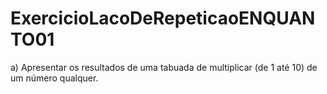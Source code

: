 # ExercicioLacoDeRepeticaoENQUANTO01
a)   Apresentar os resultados de uma tabuada de multiplicar (de 1 até 10) de um número qualquer. 
